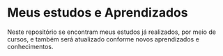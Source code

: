 # Meus estudos e Aprendizados
Neste repositório se encontram meus estudos já realizados, por meio de cursos, e também será atualizado conforme novos aprendizados e conhecimentos.
